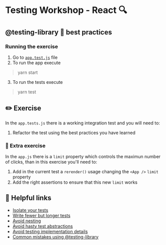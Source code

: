 # Testing Workshop - React 🔍

## @testing-library 🐙 best practices

### Running the exercise
1. Go to [`app.test.js`](src/app.test.js) file
2. To run the app execute
> yarn start
3. To run the tests execute
> yarn test 

## ✏️ Exercise

In the `app.tests.js` there is a working integration test and you will need to:

1. Refactor the test using the best practices you have learned

### 🤖 Extra exercise

In the `app.js` there is a `limit` property which controls the maximun number of clicks, than in this exercise you'll need to:

1. Add in the current test a `rerender()` usage changing the `<App />` `limit` property
2. Add the right assertions to ensure that this new `limit` works

## 🔗 Helpful links

* [Isolate your tests](https://kentcdodds.com/blog/test-isolation-with-react)
* [Write fewer but longer tests](https://kentcdodds.com/blog/write-fewer-longer-tests)
* [Avoid nesting](https://kentcdodds.com/blog/avoid-nesting-when-youre-testing)
* [Avoid hasty test abstractions](https://kentcdodds.com/blog/aha-testing)
* [Avoid testing implementation details](https://kentcdodds.com/blog/testing-implementation-details)
* [Common mistakes using @testing-library](https://kentcdodds.com/blog/common-mistakes-with-react-testing-library)
